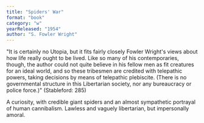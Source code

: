 ```yaml
---
title: "Spiders' War"
format: "book"
category: "w"
yearReleased: "1954"
author: "S. Fowler Wright"
---
```

"It is certainly no Utopia, but it fits fairly closely Fowler Wright's views about how life really ought to be lived. Like so many of his contemporaries, though, the author could not quite believe in his fellow men as fit creatures for an ideal world, and so these tribesmen are credited with telepathic powers, taking decisions by means of telepathic plebiscite. (There is no governmental structure in this Libertarian society, nor any bureaucracy or police force.)" (Stableford: 285)

A curiosity, with  credible giant spiders and an almost sympathetic portrayal of human cannibalism.  Lawless and vaguely libertarian, but impersonally amoral. 
